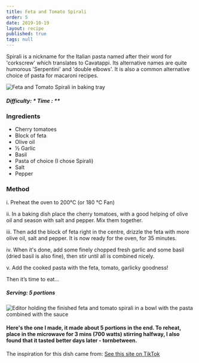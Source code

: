 ```yaml
---
title: Feta and Tomato Spirali
order: 5
date: 2019-10-19
layout: recipe
published: true
tags: null
---
```

Spirali is a nickname for the Italian pasta named after their word for 'corkscrew' which translates to Cavatappi. Its alternative names are quite humorous 'Serpentini' and 'double elbows'.  It is also a common alternative choice of pasta for macaroni recipes.

![Feta and Tomato Spirali in baking tray](../uploads/feta1.jpg "Feta and Tomato Spirali")

##### Difficulty: \* Time : \**

### Ingredients

* Cherry tomatoes
* Block of feta
* Olive oil
* ½ Garlic
* Basil
* Pasta of choice (I chose Spirali)
* Salt
* Pepper

### Method

i. Preheat the oven to 200℃ (or 180 ℃ Fan)

ii. In a baking dish place the cherry tomatoes, with a good helping of olive oil and season with salt and pepper. Mix them together.

iii. Then add the block of feta right in the centre, drizzle the feta with more olive oil, salt and pepper. It is now ready for the oven, for 35 minutes.

iv. When it's done, add some finely chopped fresh garlic and some basil (dried basil is also fine), then stir until all is combined nicely.

v. Add the cooked pasta with the feta, tomato, garlicky goodness!

Then it’s time to eat...

##### Serving: 5 portions

![Editor holding the finished feta and tomato spirali in a bowl with the pasta combined with the sauce](../uploads/feta2.jpg "Feta and Tomato Spirali dish")

#### Here's the one I made, it made about 5 portions in the end. To reheat, place in the microwave for 3 mins (700 watts) stirring halfway, I also found that it tasted better days later - tornbetween.

The inspiration for this dish came from: [See this site on TikTok](https://www.tiktok.com/@feelgoodfoodie/video/6922938178559069446?lang=en&is_copy_url=1&is_from_webapp=v1)